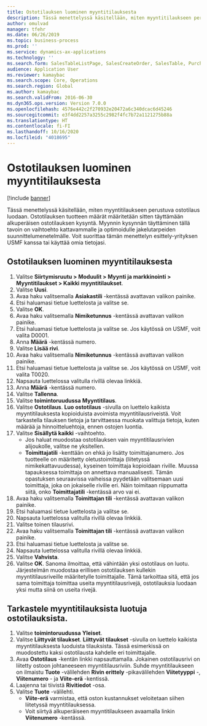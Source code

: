 ```yaml
---
title: Ostotilauksen luominen myyntitilauksesta
description: Tässä menettelyssä käsitellään, miten myyntitilaukseen perustuva ostotilaus luodaan.
author: omulvad
manager: tfehr
ms.date: 06/26/2019
ms.topic: business-process
ms.prod: ''
ms.service: dynamics-ax-applications
ms.technology: ''
ms.search.form: SalesTableListPage, SalesCreateOrder, SalesTable, PurchCreateFromSalesOrder, VendAccountItemLookup, SalesTableReferences, PurchTable, PurchTablePart
audience: Application User
ms.reviewer: kamaybac
ms.search.scope: Core, Operations
ms.search.region: Global
ms.author: kamaybac
ms.search.validFrom: 2016-06-30
ms.dyn365.ops.version: Version 7.0.0
ms.openlocfilehash: 4576e442c2f270932e20472a6c340dcac6d45246
ms.sourcegitcommit: e3f4dd2257a3255c2982f4fc7b72a1121275b88a
ms.translationtype: HT
ms.contentlocale: fi-FI
ms.lasthandoff: 10/16/2020
ms.locfileid: "4018695"
---
```

# <a name="create-a-purchase-order-from-a-sales-order"></a>Ostotilauksen luominen myyntitilauksesta

[!include [banner](../../includes/banner.md)]

Tässä menettelyssä käsitellään, miten myyntitilaukseen perustuva ostotilaus luodaan. Ostotilauksen tuotteen määrät määritetään sitten täyttämään alkuperäisen ostotilauksen kysyntä. Myynnin kysynnän täyttäminen tällä tavoin on vaihtoehto kattavammalle ja optimoidulle jakelutarpeiden suunnittelumenetelmälle. Voit suorittaa tämän menettelyn esittely-yrityksen USMF kanssa tai käyttää omia tietojasi.


## <a name="create-a-purchase-order-from-a-sales-order"></a>Ostotilauksen luominen myyntitilauksesta
1. Valitse **Siirtymisruutu > Moduulit > Myynti ja markkinointi > Myyntitilaukset > Kaikki myyntitilaukset**.
2. Valitse **Uusi**.
3. Avaa haku valitsemalla **Asiakastili** -kentässä avattavan valikon painike.
4. Etsi haluamasi tietue luettelosta ja valitse se.
5. Valitse **OK**.
6. Avaa haku valitsemalla **Nimiketunnus** -kentässä avattavan valikon painike.
7. Etsi haluamasi tietue luettelosta ja valitse se. Jos käytössä on USMF, voit valita D0001.  
8. Anna **Määrä** -kentässä numero.
9. Valitse **Lisää rivi**.
10. Avaa haku valitsemalla **Nimiketunnus** -kentässä avattavan valikon painike.
11. Etsi haluamasi tietue luettelosta ja valitse se. Jos käytössä on USMF, voit valita T0020.  
12. Napsauta luettelossa valitulla rivillä olevaa linkkiä.
13. Anna **Määrä** -kentässä numero.
14. Valitse **Tallenna**.
15. Valitse **toimintoruudussa** **Myyntitilaus**.
16. Valitse **Ostotilaus**. **Luo ostotilaus** -sivulla on luettelo kaikista myyntitilauksesta kopioiduista avoimista myyntitilausriveistä. Voit tarkastella tilauksen tietoja ja tarvittaessa muokata valittuja tietoja, kuten määrää ja hinnoitteluehtoja, ennen ostojen luontia. 
17. Valitse **Sisällytä kaikki** -vaihtoehto.
    - Jos haluat muodostaa ostotilauksen vain myyntitilausrivien alijoukolle, valitse ne yksitellen.  
    - **Toimittajatili** -kenttään on ehkä jo lisätty toimittajanumero. Jos tuotteelle on määritetty oletustoimittaja (liitetyssä nimikekattavuudessa), kyseinen toimittaja kopioidaan riville. Muussa tapauksessa toimittaja on annettava manuaalisesti.  Tämän opastuksen seuraavissa vaiheissa pyydetään valitsemaan uusi toimittaja, joka on jokaiselle riville eri. Näin toimitaan riippumatta siitä, onko **Toimittajatili** -kentässä arvo vai ei.  
18. Avaa haku valitsemalla **Toimittajan tili** -kentässä avattavan valikon painike.
19. Etsi haluamasi tietue luettelosta ja valitse se.
20. Napsauta luettelossa valitulla rivillä olevaa linkkiä.
21. Valitse toinen tilausrivi.
22. Avaa haku valitsemalla **Toimittajan tili** -kentässä avattavan valikon painike.
23. Etsi haluamasi tietue luettelosta ja valitse se.
24. Napsauta luettelossa valitulla rivillä olevaa linkkiä.
25. Valitse **Vahvista**.
26. Valitse **OK**. Sanoma ilmoittaa, että vähintään yksi ostotilaus on luotu. Järjestelmän muodostaa erillisen ostotilauksen kullekin myyntitilausriveille määritetylle toimittajalle. Tämä tarkoittaa sitä, että jos sama toimittaja toimittaa useita myyntitilausrivejä, ostotilauksia luodaan yksi mutta siinä on useita rivejä.  

## <a name="review-purchase-orders-created-from-sales-orders"></a>Tarkastele myyntitilauksista luotuja ostotilauksista.
1. Valitse **toimintoruudussa** **Yleiset**.
2. Valitse **Liittyvät tilaukset**. **Liittyvät tilaukset** -sivulla on luettelo kaikista myyntitilauksesta luoduista tilauksista. Tässä esimerkissä on muodostettu kaksi ostotilausta kahdelle eri toimittajalle. 
3. Avaa **Ostotilaus** -kentän linkki napsauttamalla. Jokainen ostotilausrivi on liitetty ostoon johtaneeseen myyntitilausriviin. Suhde myyntitilaukseen on ilmaistu **Tuote** -välilehden **Rivin erittely** -pikavälilehden **Viitetyyppi** -, **Viitenumero** - ja **Viite-erä** -kentissä.  
4. Laajenna tai tiivistä **Rivitiedot** -osa.
5. Valitse **Tuote** -välilehti.
    - **Viite-erä** varmistaa, että oston kustannukset veloitetaan siihen liitetyssä myyntitilauksessa.  
    - Voit siirtyä alkuperäiseen myyntitilaukseen avaamalla linkin **Viitenumero** -kentässä.  

